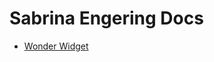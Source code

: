 # Sabrina Engering Docs
- [Wonder Widget](https://github.com/howitbtecs/16-Sabrina-5/1-Wonder_Widget.html)